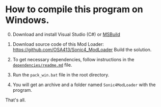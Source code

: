# How to compile this program on Windows.

0. Download and install Visual Studio (C#) or [MSBuild](https://docs.microsoft.com/visualstudio/msbuild/msbuild)

1. Download source code of this Mod Loader: https://github.com/OSA413/Sonic4_ModLoader
Build the solution.

2. To get necessary dependencies, follow instructions in the [`dependencies/readme.md`](/dependencies/readme.md) file.

3. Run the `pack_win.bat` file in the root directory.

4. You will get an archive and a folder named `Sonic4ModLoader` with the program.

That's all.
